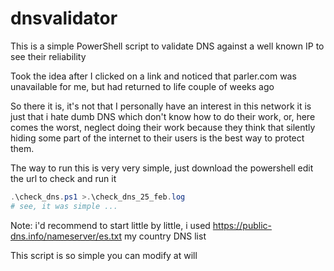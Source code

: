 # dnsvalidator

This is a simple PowerShell script to validate DNS against a well known IP to see their reliability

Took the idea after I clicked on a link and noticed that parler.com was unavailable for me, but had returned to life couple of weeks ago

So there it is, it's not that I personally have an interest in this network it is just that i hate dumb DNS which don't know how to do their work, or, here comes the worst, neglect doing their work because they think that silently hiding some part of the internet to their users is the best way to protect them.

The way to run this is very very simple, just download the powershell edit the url to check and run it

```powershell
.\check_dns.ps1 >.\check_dns_25_feb.log
# see, it was simple ...
```

Note: i'd recommend to start little by little, i used https://public-dns.info/nameserver/es.txt my country DNS list

This script is so simple you can modify at will
